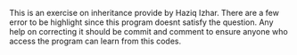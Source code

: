 This is an exercise on inheritance provide by Haziq Izhar. There are a few error
to be highlight since this program doesnt satisfy the question. Any help on correcting it 
should be commit and comment to ensure anyone who access the program can learn from this 
codes.

